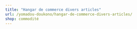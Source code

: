 ```yaml
---
title: "Hangar de commerce divers articles"
url: /yomadou-doukono/hangar-de-commerce-divers-articles/
shop: commodité
---
```

